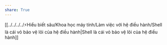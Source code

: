 ```yaml
---
share: True
---
```

[[../../../../⚡Hiểu biết sâu/Khoa học máy tính/Làm việc với hệ điều hành/Shell là cái vỏ bảo vệ lõi của hệ điều hành|Shell là cái vỏ bảo vệ lõi của hệ điều hành]]
